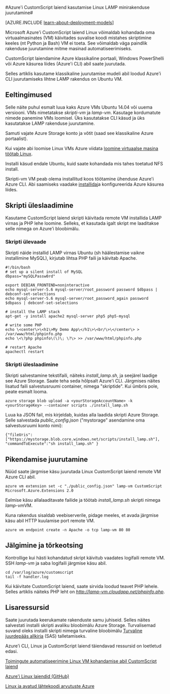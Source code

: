 <properties
    pageTitle="CustomScript laiend kasutamine Linux VM | Microsoft Azure'i"
    description="Saate teada, kuidas kasutada CustomScript laiendamine juurutada rakendused sisse Linux Virtuaalmasinates Azure klassikaline juurutamise mudeli abil loodud."
    editor="tysonn"
    manager="timlt"
    documentationCenter=""
    services="virtual-machines-linux"
    authors="gbowerman"
    tags="azure-service-management"/>

<tags
    ms.service="virtual-machines-linux"
    ms.workload="multiple"
    ms.tgt_pltfrm="linux"
    ms.devlang="na"
    ms.topic="article"
    ms.date="09/13/2016"
    ms.author="guybo"/>

#<a name="deploy-a-lamp-app-using-the-azure-customscript-extension-for-linux"></a>Azure'i CustomScript laiend kasutamise Linux LAMP minirakenduse juurutamine#

[AZURE.INCLUDE [learn-about-deployment-models](../../includes/learn-about-deployment-models-classic-include.md)]


Microsoft Azure'i CustomScript laiend Linux võimaldab kohandada oma virtuaalmasinates (VM) käivitades suvalise koodi mistahes skriptimine keeles (nt Python ja Bash) VM ei toeta. See võimaldab väga paindlik rakenduse juurutamine mitme masinad automatiseerimiseks.

CustomScript laiendamine Azure klassikaline portaali, Windows PowerShelli või Azure käsurea liides (Azure'i CLI) abil saate juurutada.

Selles artiklis kasutame klassikaline juurutamise mudeli abil loodud Azure'i CLI juurutamiseks lihtne LAMP rakendus on Ubuntu VM.

## <a name="prerequisites"></a>Eeltingimused

Selle näite puhul esmalt luua kaks Azure VMs Ubuntu 14.04 või uuema versiooni. VMs nimetatakse *skripti-vm* ja *lamp-vm*. Kasutage kordumatute nimede panemine VMs loomisel. Üks kasutatakse CLI käsud ja üks kasutatakse LAMP rakenduse juurutamine.

Samuti vajate Azure Storage konto ja võtit (saad see klassikaline Azure portaalist).

Kui vajate abi loomise Linux VMs Azure viidata [loomine virtuaalse masina töötab Linux](virtual-machines-linux-classic-createportal.md).

Installi käsud endale Ubuntu, kuid saate kohandada mis tahes toetatud NFS install.

Skripti-vm VM peab olema installitud koos töötamine ühenduse Azure'i Azure CLI. Abi saamiseks vaadake [installida](../xplat-cli-install.md)ja konfigureerida Azure käsurea liides.

## <a name="upload-a-script"></a>Skripti üleslaadimine

Kasutame CustomScript laiend skripti käivitada remote VM installida LAMP virnas ja PHP lehe loomine. Selleks, et kasutada igalt skript me laaditakse selle nimega on Azure'i bloobimälu.

### <a name="script-overview"></a>Skripti ülevaade

Skripti näide installid LAMP virnas Ubuntu (sh häälestamise vaikne installimine MySQL), kirjutab lihtsa PHP faili ja käivitab Apache.

    #!/bin/bash
    # set up a silent install of MySQL
    dbpass="mySQLPassw0rd"

    export DEBIAN_FRONTEND=noninteractive
    echo mysql-server-5.6 mysql-server/root_password password $dbpass | debconf-set-selections
    echo mysql-server-5.6 mysql-server/root_password_again password $dbpass | debconf-set-selections

    # install the LAMP stack
    apt-get -y install apache2 mysql-server php5 php5-mysql  

    # write some PHP
    echo \<center\>\<h1\>My Demo App\</h1\>\<br/\>\</center\> > /var/www/html/phpinfo.php
    echo \<\?php phpinfo\(\)\; \?\> >> /var/www/html/phpinfo.php

    # restart Apache
    apachectl restart

### <a name="upload-script"></a>Skripti üleslaadimine

Skripti salvestamine tekstifaili, näiteks *install_lamp.sh*, ja seejärel laadige see Azure Storage. Saate teha seda hõlpsalt Azure'i CLI. Järgmises näites lisatud faili salvestusruumi container, nimega "skriptide". Kui ümbris pole, peate esmalt looma.

    azure storage blob upload -a <yourStorageAccountName> -k <yourStorageKey> --container scripts ./install_lamp.sh

Luua ka JSON fail, mis kirjeldab, kuidas alla laadida skripti Azure Storage. Selle salvestada *public_config.json* ("mystorage" asendamine oma salvestusruumi konto nimi):

    {"fileUris":["https://mystorage.blob.core.windows.net/scripts/install_lamp.sh"], "commandToExecute":"sh install_lamp.sh" }


## <a name="deploy-the-extension"></a>Pikendamise juurutamine

Nüüd saate järgmise käsu juurutada Linux CustomScript laiend remote VM Azure CLI abil.

    azure vm extension set -c "./public_config.json" lamp-vm CustomScript Microsoft.Azure.Extensions 2.0

Eelmise käsu allalaaditavate failide ja töötab *install_lamp.sh* skripti nimega *lamp-vm*VM.

Kuna rakendus sisaldab veebiserverile, pidage meeles, et avada järgmise käsu abil HTTP kuulamise port remote VM.

    azure vm endpoint create -n Apache -o tcp lamp-vm 80 80

## <a name="monitoring-and-troubleshooting"></a>Jälgimine ja tõrkeotsing

Kontrollige kui hästi kohandatud skript käivitub vaadates logifaili remote VM. SSH *lamp-vm* ja saba logifaili järgmise käsu abil.

    cd /var/log/azure/customscript
    tail -f handler.log

Kui käivitate CustomScript laiend, saate sirvida loodud teavet PHP lehele. Selles artiklis näiteks PHP leht on *http://lamp-vm.cloudapp.net/phpinfo.php*.

## <a name="additional-resources"></a>Lisaressursid

Saate juurutada keerukamate rakenduste samu juhiseid. Selles näites salvestati installi skripti avaliku bloobimälu Azure Storage. Turvalisemad suvand oleks installi skripti nimega turvaline bloobimälu [Turvaline juurdepääs allkirja](https://msdn.microsoft.com/library/azure/ee395415.aspx) (SAS) talletamiseks.

Azure'i CLI, Linux ja CustomScript laiend täiendavad ressursid on loetletud edasi.

[Toimingute automatiseerimine Linux VM kohandamise abil CustomScript laiend](https://azure.microsoft.com/blog/2014/08/20/automate-linux-vm-customization-tasks-using-customscript-extension/)

[Azure'i Linux laiendid (GitHub)](https://github.com/Azure/azure-linux-extensions)

[Linux ja avatud lähtekoodi arvutuste Azure](virtual-machines-linux-opensource-links.md)

